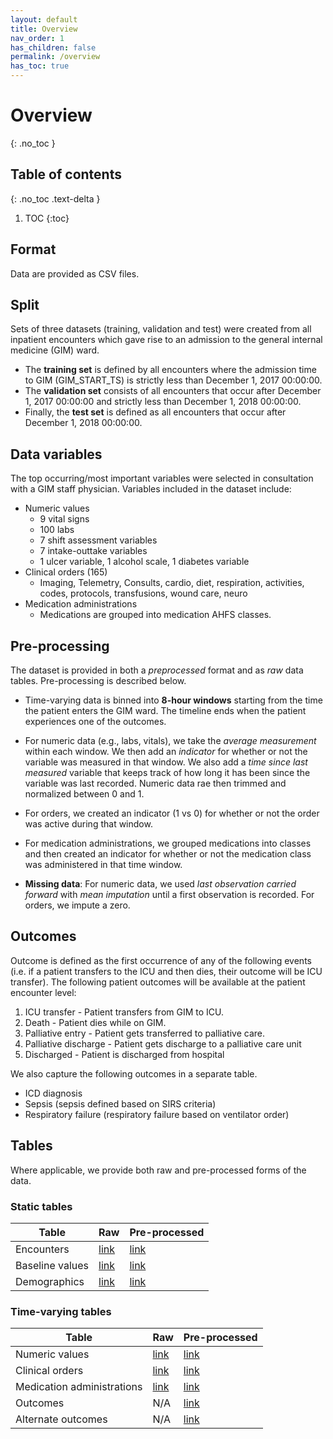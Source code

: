 ```yaml
---
layout: default
title: Overview
nav_order: 1
has_children: false
permalink: /overview
has_toc: true
---
```


# Overview
{: .no_toc }

## Table of contents
{: .no_toc .text-delta }

1. TOC
{:toc}

## Format

Data are provided as CSV files.

## Split

Sets of three datasets (training, validation and test) were created from all inpatient encounters which gave rise to an admission to the general internal medicine (GIM) ward. 

- The **training set** is defined by all encounters where the admission time to GIM (GIM_START_TS) is strictly less than December 1, 2017 00:00:00. 
- The **validation set** consists of all encounters that occur after December 1, 2017 00:00:00 and strictly less than December 1, 2018 00:00:00. 
- Finally, the **test set** is defined as all encounters that occur after December 1, 2018 00:00:00.


## Data variables

The top occurring/most important variables were selected in consultation with a GIM staff physician. Variables included in the dataset include: 

-	Numeric values
    -	9 vital signs
    -	100 labs
    -	7 shift assessment variables 
    -	7 intake-outtake variables
    -	1 ulcer variable, 1 alcohol scale, 1 diabetes variable
-	Clinical orders (165)
    -	Imaging, Telemetry, Consults, cardio, diet, respiration, activities, codes, protocols, transfusions, wound care, neuro
-	Medication administrations  
    - Medications are grouped into medication AHFS classes.  


## Pre-processing

The dataset is provided in both a _preprocessed_ format and as _raw_ data tables. Pre-processing is described below.

- Time-varying data is binned into **8-hour windows** starting from the time the patient enters the GIM ward. The timeline ends when the patient experiences one of the outcomes.

- For numeric data (e.g., labs, vitals), we take the _average measurement_ within each window. We then add an _indicator_ for whether or not the variable was measured in that window. We also add a _time since last measured_ variable that keeps track of how long it has been since the variable was last recorded. Numeric data rae then trimmed and normalized between 0 and 1.

-	For orders, we created an indicator (1 vs 0) for whether or not the order was active during that window.

-	For medication administrations, we grouped medications into classes and then created an indicator for whether or not the medication class was administered in that time window.

- **Missing data**: For numeric data, we used _last observation carried forward_ with _mean imputation_ until a first observation is recorded. For orders, we impute a zero. 

## Outcomes

Outcome is defined as the first occurrence of any of the following events (i.e. if a patient transfers to the ICU and then dies, their outcome will be ICU transfer). The following patient outcomes will be available at the patient encounter level:
1.	ICU transfer - Patient transfers from GIM to ICU.
2.	Death - Patient dies while on GIM.
3.	Palliative entry - Patient gets transferred to palliative care.
4.	Palliative discharge - Patient gets discharge to a palliative care unit
5.	Discharged - Patient is discharged from hospital

We also capture the following outcomes in a separate table.
-	ICD diagnosis
-	Sepsis (sepsis defined based on SIRS criteria)
-	Respiratory failure (respiratory failure based on ventilator order)

## Tables

Where applicable, we provide both raw and pre-processed forms of the data.

### Static tables

| Table | Raw | Pre-processed |
| ----- | --- | ------------- |
| Encounters | [link](./02-static-tables/encounters) | [link](./02-static-tables/encounters) |
| Baseline values | [link](./02-static-tables/baseline-values) | [link](./02-static-tables/baseline-values) |
| Demographics | [link](./02-static-tables/demographics) |  [link](./02-static-tables/demographics) |

### Time-varying tables

| Table | Raw | Pre-processed |
| ----- | --- | ------------- |
| Numeric values | [link](./03-time-varying-tables/numeric-vars-raw) | [link](./03-time-varying-tables/numeric-vars-preproc) |
| Clinical orders | [link](./03-time-varying-tables/clinical-orders-raw) | [link](./03-time-varying-tables/clinical-orders-preproc) |
| Medication administrations | [link](./03-time-varying-tables/med-admin-raw) | [link](./03-time-varying-tables/med-admin-preproc) |
| Outcomes | N/A |  [link](./03-time-varying-tables/outcomes)  |
| Alternate outcomes | N/A | [link](./03-time-varying-tables/alternate-outcomes)  |



